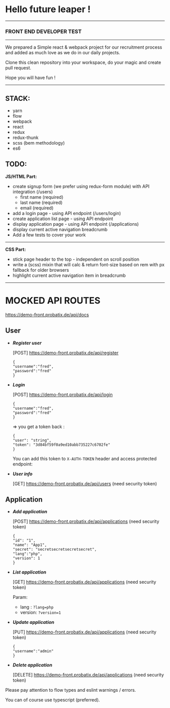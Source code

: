 # Hello future leaper !
---
### FRONT END DEVELOPER TEST
***
We prepared a Simple react & webpack project for our recruitment process and added as much love as we do in our daily projects.

Clone this clean repository into your workspace, do your magic and create pull request.

Hope you will have fun !

---
**STACK:**
---
+ yarn
+ flow
+ webpack
+ react
+ redux
+ redux-thunk
+ scss (bem methodology)
+ es6

**TODO:**
---
**JS/HTML Part:**
+ create signup form (we prefer using redux-form module) with API integration (/users)
    * first name (required)
    * last name (required)
    * email (required)
+ add a login page - using API endpoint (/users/login)
+ create application list page - using API endpoint
+ display application page - using API endpoint (/applications)
+ display current active navigation breadcrumb
+ Add a few tests to cover your work

---
**CSS Part:**
+ stick page header to the top - independent on scroll position
+ write a (scss) mixin that will calc & return font-size based on rem with px fallback for older browsers
+ highlight current active navigation item in breadcrumb

---
MOCKED API ROUTES
===
https://demo-front.probatix.de/api/docs

User
---

+ ***Register user***

  [POST] https://demo-front.probatix.de/api/register
  
  ```
  {
  "username":"fred",
  "password":"fred"
  }
  ```
+ ***Login***

  [POST] https://demo-front.probatix.de/api/login

  ```
  {
  "username":"fred",
  "password":"fred"
  }
  ```
  => you get a token back :
  ```
  {
  "user": "string",
  "token": "3d84bf59f0a9ed10abb735227c6702fe"
  }
  ```
  You can add this token to `X-AUTH-TOKEN` header and access protected endpoint:


+ ***User info***

  [GET] https://demo-front.probatix.de/api/users (need security token)

Application
---

+ ***Add application*** 

  [POST] https://demo-front.probatix.de/api/applications (need security token)
  ```
  {
  "id": "1",
  "name": "App1",
  "secret": "secretsecretsecretsecret",
  "lang":"php",
  "version": 1
  }
  ```
+ ***List application***

  [GET] https://demo-front.probatix.de/api/applications (need security token)
  
  Param:
  + lang : ```?lang=php```
  + version: ```?version=1```


+ ***Update application***
    
  [PUT] https://demo-front.probatix.de/api/applications (need security token)
    ```
    {
    "username":"admin"
    }
    ```

+ ***Delete application***

  [DELETE] https://demo-front.probatix.de/api/applications (need security token)


Please pay attention to flow types and eslint warnings / errors.

You can of course use typescript (preferred).
